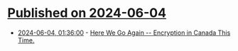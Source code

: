 # [Published on 2024-06-04](index.md)

* [2024-06-04, 01:36:00](https://soylentnews.org/article.pl?sid=24/06/03/1138207&from=rss) - [Here We Go Again -- Encryption in Canada This Time.](https://soylentnews.org/article.pl?sid=24/06/03/1138207&from=rss)
